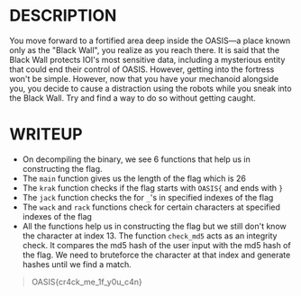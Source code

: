 # DESCRIPTION
You move forward to a fortified area deep inside the OASIS—a place known only as the "Black Wall", you realize as you reach there. It is said that the Black Wall protects IOI's most sensitive data, including a mysterious entity that could end their control of OASIS. However, getting into the fortress won't be simple.  However, now that you have your mechanoid alongside you, you decide to cause a distraction using the robots while you sneak into the Black Wall.
Try and find a way to do so without getting caught.

# WRITEUP

- On decompiling the binary, we see 6 functions that help us in constructing the flag.
- The `main` function gives us the length of the flag which is 26
- The `krak` function checks if the flag starts with `OASIS{` and ends with `}`
- The `jack` function checks the for `_`'s in specified indexes of the flag
- The `wack` and `rack` functions check for certain characters at specified indexes of the flag
- All the functions help us in constructing the flag but we still don't know the character at index 13. The function `check_md5` acts as an integrity check. It compares the md5 hash of the user input with the md5 hash of the flag. We need to bruteforce the character at that index and generate hashes until we find a match.

>OASIS{cr4ck_me_1f_y0u_c4n}
